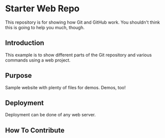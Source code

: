 # Starter Web Repo

This repository is for showing how Git and GitHub work.
You shouldn't think this is going to help you much, though.

## Introduction
This example is to show different parts of the Git repository and various commands using a web project.

## Purpose

Sample website with plenty of files for demos. Demos, too!

## Deployment
Deployment can be done of any web server.

## How To Contribute


